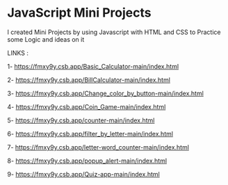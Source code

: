 # JavaScript Mini Projects 
I created Mini Projects by using Javascript with HTML and CSS to Practice some Logic and ideas on it 

LINKS : 


1- https://fmxy9y.csb.app/Basic_Calculator-main/index.html


2- https://fmxy9y.csb.app/BillCalculator-main/index.html


3- https://fmxy9y.csb.app/Change_color_by_button-main/index.html


4- https://fmxy9y.csb.app/Coin_Game-main/index.html


5- https://fmxy9y.csb.app/counter-main/index.html


6- https://fmxy9y.csb.app/filter_by_letter-main/index.html


7- https://fmxy9y.csb.app/letter-word_counter-main/index.html

8- https://fmxy9y.csb.app/popup_alert-main/index.html


9- https://fmxy9y.csb.app/Quiz-app-main/index.html
